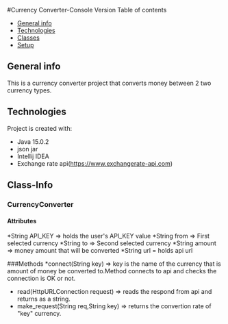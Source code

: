 #Currency Converter-Console Version
Table of contents
* [General info](#general-info)
* [Technologies](#technologies)
* [Classes](#Class-Info)
* [Setup](#setup)


## General info
This is a currency converter project that converts money between 2 two currency types.
	
## Technologies
Project is created with:
* Java 15.0.2
* json jar
* Intellij IDEA
* Exchange rate api(https://www.exchangerate-api.com)


## Class-Info
### CurrencyConverter
#### Attributes
*String API_KEY => holds the user's API_KEY value
*String from => First selected currency
*String to => Second selected currency
*String amount => money amount that will be converted
*String url = holds api url


###Methods
*connect(String key) => key is the name of the currency that is amount of money be converted to.Method connects to api and checks the connection is OK or not.
* read(HttpURLConnection request) => reads the respond from api and returns as a string.
* make_request(String req,String key) => returns the convertion rate of "key" currency.


